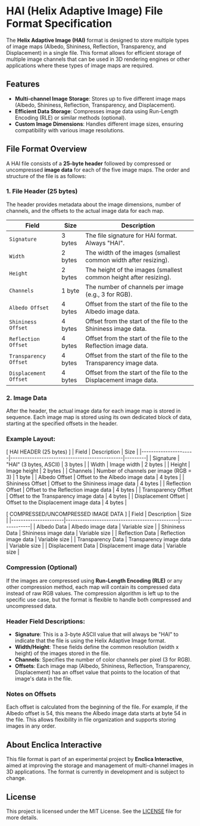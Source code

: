 
# HAI (Helix Adaptive Image) File Format Specification

The **Helix Adaptive Image (HAI)** format is designed to store multiple types of image maps (Albedo, Shininess, Reflection, Transparency, and Displacement) in a single file. This format allows for efficient storage of multiple image channels that can be used in 3D rendering engines or other applications where these types of image maps are required.

## Features
- **Multi-channel Image Storage**: Stores up to five different image maps (Albedo, Shininess, Reflection, Transparency, and Displacement).
- **Efficient Data Storage**: Compresses image data using Run-Length Encoding (RLE) or similar methods (optional).
- **Custom Image Dimensions**: Handles different image sizes, ensuring compatibility with various image resolutions.

## File Format Overview

A HAI file consists of a **25-byte header** followed by compressed or uncompressed **image data** for each of the five image maps. The order and structure of the file is as follows:

### 1. **File Header (25 bytes)**
The header provides metadata about the image dimensions, number of channels, and the offsets to the actual image data for each map.

| **Field**               | **Size**  | **Description**                                                         |
|-------------------------|-----------|-------------------------------------------------------------------------|
| `Signature`             | 3 bytes   | The file signature for HAI format. Always "HAI".                        |
| `Width`                 | 2 bytes   | The width of the images (smallest common width after resizing).          |
| `Height`                | 2 bytes   | The height of the images (smallest common height after resizing).        |
| `Channels`              | 1 byte    | The number of channels per image (e.g., 3 for RGB).                      |
| `Albedo Offset`         | 4 bytes   | Offset from the start of the file to the Albedo image data.              |
| `Shininess Offset`      | 4 bytes   | Offset from the start of the file to the Shininess image data.           |
| `Reflection Offset`     | 4 bytes   | Offset from the start of the file to the Reflection image data.          |
| `Transparency Offset`   | 4 bytes   | Offset from the start of the file to the Transparency image data.        |
| `Displacement Offset`   | 4 bytes   | Offset from the start of the file to the Displacement image data.        |

### 2. **Image Data**
After the header, the actual image data for each image map is stored in sequence. Each image map is stored using its own dedicated block of data, starting at the specified offsets in the header.

### Example Layout:

[ HAI HEADER (25 bytes) ]
| Field                | Description                                   | Size    |
|----------------------|-----------------------------------------------|---------|
| Signature            | "HAI" (3 bytes, ASCII)                        | 3 bytes |
| Width                | Image width                                   | 2 bytes |
| Height               | Image height                                  | 2 bytes |
| Channels             | Number of channels per image (RGB = 3)        | 1 byte  |
| Albedo Offset        | Offset to the Albedo image data               | 4 bytes |
| Shininess Offset     | Offset to the Shininess image data            | 4 bytes |
| Reflection Offset    | Offset to the Reflection image data           | 4 bytes |
| Transparency Offset  | Offset to the Transparency image data         | 4 bytes |
| Displacement Offset  | Offset to the Displacement image data         | 4 bytes |

[ COMPRESSED/UNCOMPRESSED IMAGE DATA ]
| Field                | Description                                   | Size          |
|----------------------|-----------------------------------------------|---------------|
| Albedo Data          | Albedo image data                             | Variable size |
| Shininess Data       | Shininess image data                          | Variable size |
| Reflection Data      | Reflection image data                         | Variable size |
| Transparency Data    | Transparency image data                       | Variable size |
| Displacement Data    | Displacement image data                       | Variable size |



### Compression (Optional)
If the images are compressed using **Run-Length Encoding (RLE)** or any other compression method, each map will contain its compressed data instead of raw RGB values. The compression algorithm is left up to the specific use case, but the format is flexible to handle both compressed and uncompressed data.

### Header Field Descriptions:
- **Signature**: This is a 3-byte ASCII value that will always be "HAI" to indicate that the file is using the Helix Adaptive Image format.
- **Width/Height**: These fields define the common resolution (width x height) of the images stored in the file.
- **Channels**: Specifies the number of color channels per pixel (3 for RGB).
- **Offsets**: Each image map (Albedo, Shininess, Reflection, Transparency, Displacement) has an offset value that points to the location of that image's data in the file.

### Notes on Offsets
Each offset is calculated from the beginning of the file. For example, if the Albedo offset is 54, this means the Albedo image data starts at byte 54 in the file. This allows flexibility in file organization and supports storing images in any order.

## About Enclica Interactive

This file format is part of an experimental project by **Enclica Interactive**, aimed at improving the storage and management of multi-channel images in 3D applications. The format is currently in development and is subject to change.

## License

This project is licensed under the MIT License. See the [LICENSE](LICENSE) file for more details.
